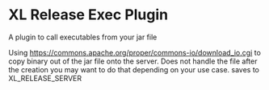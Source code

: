 # XL Release Exec Plugin #

A plugin to call executables from your jar file

Using https://commons.apache.org/proper/commons-io/download_io.cgi to copy
binary out of the jar file onto the server.
Does not handle the file after the creation you may want to do that depending on
your use case.
saves to XL_RELEASE_SERVER
